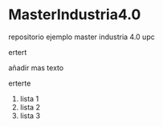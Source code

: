 # MasterIndustria4.0
repositorio ejemplo master industria 4.0 upc

ertert

añadir mas texto


erterte


1. lista 1
2. lista 2
3. lista 3

